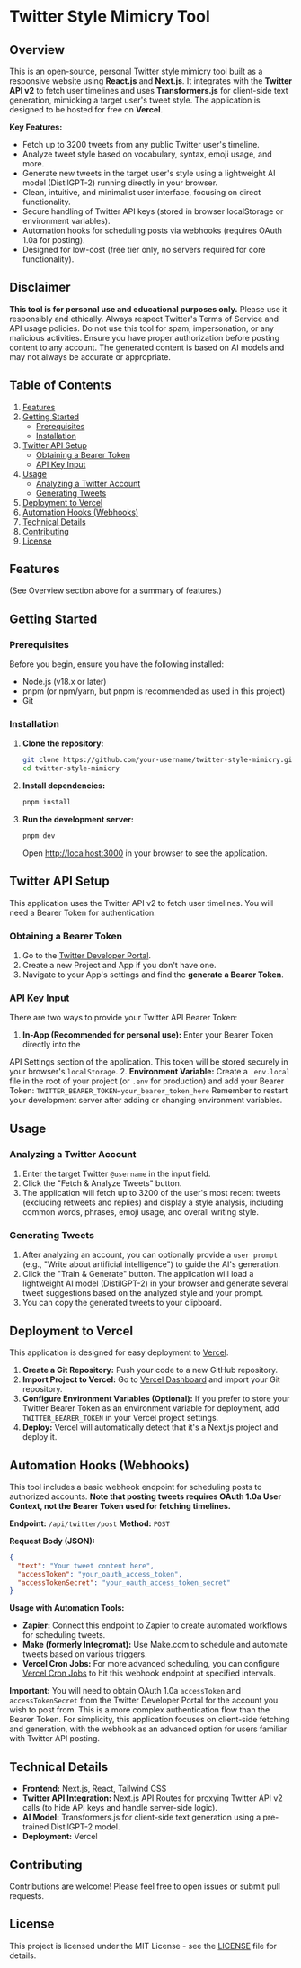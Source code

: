 # Twitter Style Mimicry Tool

## Overview

This is an open-source, personal Twitter style mimicry tool built as a responsive website using **React.js** and **Next.js**. It integrates with the **Twitter API v2** to fetch user timelines and uses **Transformers.js** for client-side text generation, mimicking a target user's tweet style. The application is designed to be hosted for free on **Vercel**.

**Key Features:**
- Fetch up to 3200 tweets from any public Twitter user's timeline.
- Analyze tweet style based on vocabulary, syntax, emoji usage, and more.
- Generate new tweets in the target user's style using a lightweight AI model (DistilGPT-2) running directly in your browser.
- Clean, intuitive, and minimalist user interface, focusing on direct functionality.
- Secure handling of Twitter API keys (stored in browser localStorage or environment variables).
- Automation hooks for scheduling posts via webhooks (requires OAuth 1.0a for posting).
- Designed for low-cost (free tier only, no servers required for core functionality).

## Disclaimer

**This tool is for personal use and educational purposes only.** Please use it responsibly and ethically. Always respect Twitter's Terms of Service and API usage policies. Do not use this tool for spam, impersonation, or any malicious activities. Ensure you have proper authorization before posting content to any account. The generated content is based on AI models and may not always be accurate or appropriate.

## Table of Contents

1. [Features](#features)
2. [Getting Started](#getting-started)
   - [Prerequisites](#prerequisites)
   - [Installation](#installation)
3. [Twitter API Setup](#twitter-api-setup)
   - [Obtaining a Bearer Token](#obtaining-a-bearer-token)
   - [API Key Input](#api-key-input)
4. [Usage](#usage)
   - [Analyzing a Twitter Account](#analyzing-a-twitter-account)
   - [Generating Tweets](#generating-tweets)
5. [Deployment to Vercel](#deployment-to-vercel)
6. [Automation Hooks (Webhooks)](#automation-hooks-webhooks)
7. [Technical Details](#technical-details)
8. [Contributing](#contributing)
9. [License](#license)

## Features

(See Overview section above for a summary of features.)

## Getting Started

### Prerequisites

Before you begin, ensure you have the following installed:
- Node.js (v18.x or later)
- pnpm (or npm/yarn, but pnpm is recommended as used in this project)
- Git

### Installation

1. **Clone the repository:**
   ```bash
   git clone https://github.com/your-username/twitter-style-mimicry.git
   cd twitter-style-mimicry
   ```

2. **Install dependencies:**
   ```bash
   pnpm install
   ```

3. **Run the development server:**
   ```bash
   pnpm dev
   ```
   Open [http://localhost:3000](http://localhost:3000) in your browser to see the application.

## Twitter API Setup

This application uses the Twitter API v2 to fetch user timelines. You will need a Bearer Token for authentication.

### Obtaining a Bearer Token

1. Go to the [Twitter Developer Portal](https://developer.x.com/en/portal/dashboard).
2. Create a new Project and App if you don't have one.
3. Navigate to your App's settings and find the **generate a Bearer Token**.

### API Key Input

There are two ways to provide your Twitter API Bearer Token:

1.  **In-App (Recommended for personal use):** Enter your Bearer Token directly into the 

API Settings section of the application. This token will be stored securely in your browser's `localStorage`.
2.  **Environment Variable:** Create a `.env.local` file in the root of your project (or `.env` for production) and add your Bearer Token:
    ```
    TWITTER_BEARER_TOKEN=your_bearer_token_here
    ```
    Remember to restart your development server after adding or changing environment variables.

## Usage

### Analyzing a Twitter Account

1.  Enter the target Twitter `@username` in the input field.
2.  Click the "Fetch & Analyze Tweets" button.
3.  The application will fetch up to 3200 of the user's most recent tweets (excluding retweets and replies) and display a style analysis, including common words, phrases, emoji usage, and overall writing style.

### Generating Tweets

1.  After analyzing an account, you can optionally provide a `user prompt` (e.g., "Write about artificial intelligence") to guide the AI's generation.
2.  Click the "Train & Generate" button. The application will load a lightweight AI model (DistilGPT-2) in your browser and generate several tweet suggestions based on the analyzed style and your prompt.
3.  You can copy the generated tweets to your clipboard.

## Deployment to Vercel

This application is designed for easy deployment to [Vercel](https://vercel.com/).

1.  **Create a Git Repository:** Push your code to a new GitHub repository.
2.  **Import Project to Vercel:** Go to [Vercel Dashboard](https://vercel.com/dashboard) and import your Git repository.
3.  **Configure Environment Variables (Optional):** If you prefer to store your Twitter Bearer Token as an environment variable for deployment, add `TWITTER_BEARER_TOKEN` in your Vercel project settings.
4.  **Deploy:** Vercel will automatically detect that it's a Next.js project and deploy it.

## Automation Hooks (Webhooks)

This tool includes a basic webhook endpoint for scheduling posts to authorized accounts. **Note that posting tweets requires OAuth 1.0a User Context, not the Bearer Token used for fetching timelines.**

**Endpoint:** `/api/twitter/post`
**Method:** `POST`

**Request Body (JSON):**
```json
{
  "text": "Your tweet content here",
  "accessToken": "your_oauth_access_token",
  "accessTokenSecret": "your_oauth_access_token_secret"
}
```

**Usage with Automation Tools:**
-   **Zapier:** Connect this endpoint to Zapier to create automated workflows for scheduling tweets.
-   **Make (formerly Integromat):** Use Make.com to schedule and automate tweets based on various triggers.
-   **Vercel Cron Jobs:** For more advanced scheduling, you can configure [Vercel Cron Jobs](https://vercel.com/docs/cron-jobs) to hit this webhook endpoint at specified intervals.

**Important:** You will need to obtain OAuth 1.0a `accessToken` and `accessTokenSecret` from the Twitter Developer Portal for the account you wish to post from. This is a more complex authentication flow than the Bearer Token. For simplicity, this application focuses on client-side fetching and generation, with the webhook as an advanced option for users familiar with Twitter API posting.

## Technical Details

-   **Frontend:** Next.js, React, Tailwind CSS
-   **Twitter API Integration:** Next.js API Routes for proxying Twitter API v2 calls (to hide API keys and handle server-side logic).
-   **AI Model:** Transformers.js for client-side text generation using a pre-trained DistilGPT-2 model.
-   **Deployment:** Vercel

## Contributing

Contributions are welcome! Please feel free to open issues or submit pull requests.

## License

This project is licensed under the MIT License - see the [LICENSE](LICENSE) file for details.

